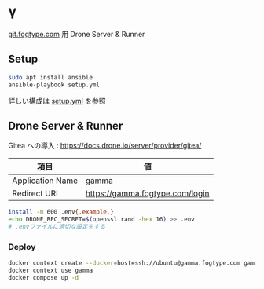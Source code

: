# γ

[git.fogtype.com](https://git.fogtype.com/) 用 Drone Server & Runner

## Setup

```sh
sudo apt install ansible
ansible-playbook setup.yml
```

詳しい構成は [setup.yml](setup.yml) を参照

## Drone Server & Runner

Gitea への導入
: https://docs.drone.io/server/provider/gitea/

| 項目             | 値                              |
| ---------------- | ------------------------------- |
| Application Name | gamma                           |
| Redirect URI     | https://gamma.fogtype.com/login |

```bash
install -m 600 .env{.example,}
echo DRONE_RPC_SECRET=$(openssl rand -hex 16) >> .env
# .envファイルに適切な設定をする
```

### Deploy

```bash
docker context create --docker=host=ssh://ubuntu@gamma.fogtype.com gamma
docker context use gamma
docker compose up -d
```
